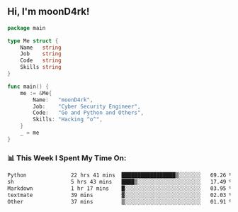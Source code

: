 <h2> Hi, I'm moonD4rk!</h2>

```go
package main

type Me struct {
	Name   string
	Job    string
	Code   string
	Skills string
}

func main() {
	me := &Me{
		Name:   "moonD4rk",
		Job:    "Cyber Security Engineer",
		Code:   "Go and Python and Others",
		Skills: "Hacking ^o^",
	}
	_ = me
}
```

<h3>📊 This Week I Spent My Time On:</h3>
<!-- <img align='right' src="https://github-readme-stats.vercel.app/api?username=moond4rk&show_icons=true&theme=radical", width="300" height="150"> -->

<!--START_SECTION:waka-->

```txt
Python              22 hrs 41 mins  █████████████████▒░░░░░░░   69.26 %
sh                  5 hrs 43 mins   ████▒░░░░░░░░░░░░░░░░░░░░   17.49 %
Markdown            1 hr 17 mins    █░░░░░░░░░░░░░░░░░░░░░░░░   03.95 %
textmate            39 mins         ▓░░░░░░░░░░░░░░░░░░░░░░░░   02.03 %
Other               37 mins         ▒░░░░░░░░░░░░░░░░░░░░░░░░   01.91 %
```

<!--END_SECTION:waka-->

